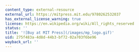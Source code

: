 ```yaml
---
content_type: external-resource
external_url: https://mitpress.mit.edu/9780262532037
has_external_license_warning: true
license: https://en.wikipedia.org/wiki/All_rights_reserved
status: ''
title: '![Buy at MIT Press](/images/mp_logo.gif)'
uid: 275f483a-4d8d-44b3-bf72-02a703f6be96
wayback_url: ''
---
```

